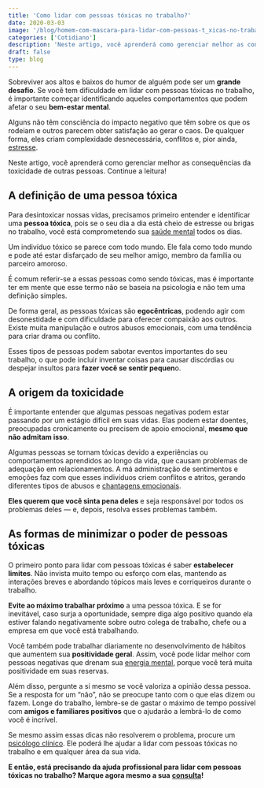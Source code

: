 ```yaml
---
title: 'Como lidar com pessoas tóxicas no trabalho?'
date: 2020-03-03
image: '/blog/homem-com-mascara-para-lidar-com-pessoas-t_xicas-no-trabalho.jpg'
categories: ['Cotidiano']
description: 'Neste artigo, você aprenderá como gerenciar melhor as consequências da toxicidade de outras pessoas. Continue a leitura!'
draft: false
type: blog
---
```


Sobreviver aos altos e baixos do humor de alguém pode ser um **grande desafio**. Se você tem dificuldade em lidar com pessoas tóxicas no trabalho, é importante começar identificando aqueles comportamentos que podem afetar o seu **bem-estar mental**.

Alguns não têm consciência do impacto negativo que têm sobre os que os rodeiam e outros parecem obter satisfação ao gerar o caos. De qualquer forma, eles criam complexidade desnecessária, conflitos e, pior ainda, [estresse](/5-maneiras-de-se-controlar-o-estresse/).

Neste artigo, você aprenderá como gerenciar melhor as consequências da toxicidade de outras pessoas. Continue a leitura!

## **A definição de uma pessoa tóxica**

Para desintoxicar nossas vidas, precisamos primeiro entender e identificar uma **pessoa tóxica**, pois se o seu dia a dia está cheio de estresse ou brigas no trabalho, você está comprometendo sua [saúde mental](/7-habitos-boa-saude-mental/) todos os dias.

Um indivíduo tóxico se parece com todo mundo. Ele fala como todo mundo e pode até estar disfarçado de seu melhor amigo, membro da família ou parceiro amoroso.

É comum referir-se a essas pessoas como sendo tóxicas, mas é importante ter em mente que esse termo não se baseia na psicologia e não tem uma definição simples.

De forma geral, as pessoas tóxicas são **egocêntricas**, podendo agir com desonestidade e com dificuldade para oferecer compaixão aos outros. Existe muita manipulação e outros abusos emocionais, com uma tendência para criar drama ou conflito.

Esses tipos de pessoas podem sabotar eventos importantes do seu trabalho, o que pode incluir inventar coisas para causar discórdias ou despejar insultos para **fazer você se sentir pequen**o.

## **A origem da toxicidade**

É importante entender que algumas pessoas negativas podem estar passando por um estágio difícil em suas vidas. Elas podem estar doentes, preocupadas cronicamente ou precisem de apoio emocional, **mesmo que não admitam isso**.

Algumas pessoas se tornam tóxicas devido a experiências ou comportamentos aprendidos ao longo da vida, que causam problemas de adequação em relacionamentos. A má administração de sentimentos e emoções faz com que esses indivíduos criem conflitos e atritos, gerando diferentes tipos de abusos e [chantagens emocionais](/como-lidar-com-a-chantagem-emocional/).

**Eles querem que você sinta pena deles** e seja responsável por todos os problemas deles — e, depois, resolva esses problemas também.

## **As formas de minimizar o poder de pessoas tóxicas**

O primeiro ponto para lidar com pessoas tóxicas é saber **estabelecer limites**. Não invista muito tempo ou esforço com elas, mantendo as interações breves e abordando tópicos mais leves e corriqueiros durante o trabalho.

**Evite ao máximo trabalhar próximo** a uma pessoa tóxica. E se for inevitável, caso surja a oportunidade, sempre diga algo positivo quando ela estiver falando negativamente sobre outro colega de trabalho, chefe ou a empresa em que você está trabalhando.

Você também pode trabalhar diariamente no desenvolvimento de hábitos que aumentem sua **positividade geral**. Assim, você pode lidar melhor com pessoas negativas que drenam sua [energia mental](/como-economizar-energia-mental/), porque você terá muita positividade em suas reservas.

Além disso, pergunte a si mesmo se você valoriza a opinião dessa pessoa. Se a resposta for um “não”, não se preocupe tanto com o que elas dizem ou fazem. Longe do trabalho, lembre-se de gastar o máximo de tempo possível com **amigos e familiares positivos** que o ajudarão a lembrá-lo de como você é incrível.

Se mesmo assim essas dicas não resolverem o problema, procure um [psicólogo clínico](/pra-que-serve-um-psicologo-clinico/). Ele poderá lhe ajudar a lidar com pessoas tóxicas no trabalho e em qualquer área da sua vida.

**E então, está precisando da ajuda profissional para lidar com pessoas tóxicas no trabalho? Marque agora mesmo a sua** [**consulta**](/contato/)**!**
